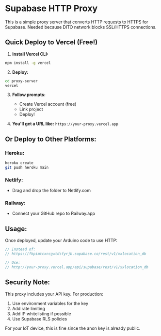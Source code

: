 # Supabase HTTP Proxy

This is a simple proxy server that converts HTTP requests to HTTPS for Supabase.
Needed because DITO network blocks SSL/HTTPS connections.

## Quick Deploy to Vercel (Free!)

1. **Install Vercel CLI:**
```bash
npm install -g vercel
```

2. **Deploy:**
```bash
cd proxy-server
vercel
```

3. **Follow prompts:**
   - Create Vercel account (free)
   - Link project
   - Deploy!

4. **You'll get a URL like:**
   `https://your-proxy.vercel.app`

## Or Deploy to Other Platforms:

### Heroku:
```bash
heroku create
git push heroku main
```

### Netlify:
- Drag and drop the folder to Netlify.com

### Railway:
- Connect your GitHub repo to Railway.app

## Usage:

Once deployed, update your Arduino code to use HTTP:

```cpp
// Instead of:
// https://fkpimtcxncgwtdsfyrjb.supabase.co/rest/v1/xxlocation_db

// Use:
// http://your-proxy.vercel.app/api/supabase/rest/v1/xxlocation_db
```

## Security Note:

This proxy includes your API key. For production:
1. Use environment variables for the key
2. Add rate limiting
3. Add IP whitelisting if possible
4. Use Supabase RLS policies

For your IoT device, this is fine since the anon key is already public.

